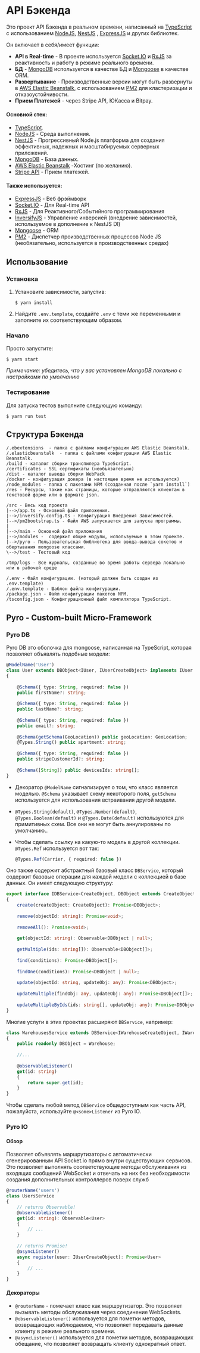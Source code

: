 # API Бэкенда

Это проект API Бэкенда в реальном времени, написанный на [TypeScript](https://www.typescriptlang.org/) с использованием [NodeJS](https://nodejs.org/), [NestJS](https://nestjs.com)
, [ExpressJS](https://expressjs.com/) и других библиотек.

Он включает в себя/имеет функции:

- **API в Real-time** - В проекте используется [Socket.IO](https://socket.io/) и [RxJS](http://reactivex.io/rxjs/) за реактивность и работу в режиме реального времени.
- **БД** - [MongoDB](https://www.mongodb.com/) используется в качестве БД и [Mongoose](http://mongoosejs.com/) в качестве ORM.
- **Развертывание** - Производственные версии могут быть развернуты в [AWS Elastic Beanstalk](https://aws.amazon.com/elasticbeanstalk/), с использованием [PM2](http://pm2.io/) для
  кластеризации и отказоустойчивости.
- **Прием Платежей** - через Stripe API, ЮКасса и Bitpay.

#### Основной стек:

- [TypeScript](https://www.typescriptlang.org).
- [NodeJS](https://nodejs.org) - Среда выполнения.
- [NestJS](https://nestjs.com) - Прогрессивный Node.js платформа для создания эффективных, надежных и масштабируемых серверных приложений.
- [MongoDB](https://www.mongodb.com/) - База данных.
- [AWS Elastic Beanstalk](https://aws.amazon.com/elasticbeanstalk/) -Хостинг (по желанию).
- [Stripe API](https://stripe.com/docs/api/node) - Прием платежей.

#### Также используется:

- [ExpressJS](https://expressjs.com/) - Веб фрэймворк
- [Socket.IO](https://socket.io/) - Для Real-time API
- [RxJS](http://reactivex.io/rxjs/) - Для Реактивного/Событийного программирования
- [InversifyJS](http://inversify.io/) - Управление инверсией (внедрение зависимостей, используемое в дополнение к NestJS DI)
- [Mongoose](http://mongoosejs.com/) - ORM
- [PM2](http://pm2.io/) - Диспетчер производственных процессов Node JS (необязательно, используется в производственных средах)

## Использование

### Установка

1. Установите зависимости, запустив:
    ```
    $ yarn install
    ```
2. Найдите `.env.template`, создайте `.env` с теми же переменными и заполните их соответствующим образом.

### Начало

Просто запустите:

```
$ yarn start
```

_Примечание: убедитесь, что у вас установлен MongoDB локально с настройками по умолчанию_

### Тестирование

Для запуска тестов выполните следующую команду:

```
$ yarn run test
```

## Структура Бэкенда

```
/.ebextensions  - папка с файлами конфигурации AWS Elastic Beanstalk.
/.elasticbeanstalk  - папка с файлами конфигурации AWS Elastic Beanstalk.
/build - каталог сборки транспилера TypeScript.
/certificates - SSL сертификаты (необъязательно)
/dist - каталог вывода сборки WebPack
/docker - конфигурация докера (в настоящее время не используется)
/node_modules - папка с пакетами NPM (созданная после `yarn install`)
/res - Ресурсы, такие как страницы, которые отправляются клиентам в текстовой форме или в формате json.

/src - Весь код проекта
|-->/app.ts - Основной файл приложения.
|-->/inversify.config.ts - Конфигурация Внедрения Зависимостей.
|-->/pm2bootstrap.ts - Файл AWS запускается для запуска программы.
|
|-->/main - Основной файл приложения
|-->/modules -  содержит общие модули, используемые в этом проекте.
|-->/pyro - Пользовательская библиотека для ввода-вывода сокетов и обертывания mongoose классами.
\-->/test - Тестовый код

/tmp/logs - Все журналы, созданные во время работы сервера локально или в рабочей среде

/.env - Файл конфигурации. (который должен быть создан из .env.template)
/.env.template - Шаблон файла конфигурации.
/package.json - Файл конфигурации пакетов NPM.
/tsconfig.json - Конфигурационный файл компилятора TypeScript.
```

## Pyro - Custom-built Micro-Framework

### Pyro DB

Pyro DB это оболочка для mongoose, написанная на TypeScript, которая позволяет объявлять подобные модели:

```typescript
@ModelName('User')
class User extends DBObject<IUser, IUserCreateObject> implements IUser
{
	
	@Schema({ type: String, required: false })
	public firstName?: string;
	
	@Schema({ type: String, required: false })
	public lastName?: string;
	
	@Schema({ type: String, required: false })
	public email?: string;
	
	@Schema(getSchema(GeoLocation)) public geoLocation: GeoLocation;
	@Types.String() public apartment: string;
	
	@Schema({ type: String, required: false })
	public stripeCustomerId?: string;
	
	@Schema([String]) public devicesIds: string[];
}
```

- Декоратор `@ModelName` сигнализирует о том, что класс является моделью.
  `@Schema` указывает схему некоторого поля, `getSchema` используется для использования встраивания другой модели.
- `@Types.String(default)`, `@Types.Number(default)`, `@Types.Boolean(default)` и `@Types.Date(default)` используются для примитивных схем. Все они не могут быть аннулированы по
  умолчанию..
- Чтобы сделать ссылку на какую-то модель в другой коллекции. `@Types.Ref` используется вот так:

  ```typescript
  @Types.Ref(Carrier, { required: false })
  ```

Оно также содержит абстрактный базовый класс `DBService`, который содержит базовые операции для каждой модели с коллекцией в базе данных. Он имеет следующую структуру:

```typescript
export interface IDBService<CreateObject, DBObject extends CreateObject>
{
	create(createObject: CreateObject): Promise<DBObject>;
	
	remove(objectId: string): Promise<void>;
	
	removeAll(): Promise<void>;
	
	get(objectId: string): Observable<DBObject | null>;
	
	getMultiple(ids: string[]): Observable<DBObject[]>;
	
	find(conditions): Promise<DBObject[]>;
	
	findOne(conditions): Promise<DBObject | null>;
	
	update(objectId: string, updateObj: any): Promise<DBObject>;
	
	updateMultiple(findObj: any, updateObj: any): Promise<DBObject[]>;
	
	updateMultipleByIds(ids: string[], updateObj: any): Promise<DBObject[]>;
}
```

Многие услуги в этих проектах расширяют `DBService`, например:

```typescript
class WarehousesService extends DBService<IWarehouseCreateObject, IWarehouse, Warehouse> implements IWarehouseRouter, IService
{
	public readonly DBObject = Warehouse;
	
	//...
	
	@observableListener()
	get(id: string)
	{
		return super.get(id);
	}
}
````

Чтобы сделать любой метод `DBService` общедоступным как часть API, пожалуйста, используйте `@<some>Listener` из Pyro IO.

### Pyro IO

#### Обзор

Позволяет объявлять маршрутизаторы с автоматически сгенерированным API Socket.io прямо внутри существующих сервисов. Это позволяет выполнять соответствующие методы обслуживания из
входящих сообщений WebSocket и отвечать на них без необходимости создания дополнительных контроллеров поверх служб

````typescript
@routerName('users')
class UsersService
{
	// returns Observable!
	@observableListener()
	get(id: string): Observable<User>
	{
		// ...
	}
	
	// returns Promise!
	@asyncListener()
	async register(user: IUserCreateObject): Promise<User>
	{
		// ...
	}
}
````

#### Декораторы

- `@routerName` - помечает класс как маршрутизатор. Это позволяет вызывать методы обслуживания через соединение WebSockets.
- `@observableListener()` используется для пометки методов, возвращающих наблюдаемое, что позволяет передавать данные клиенту в режиме реального времени.
- `@asyncListener()` используется для пометки методов, возвращающих обещание, что позволяет возвращать клиенту однократный ответ.
